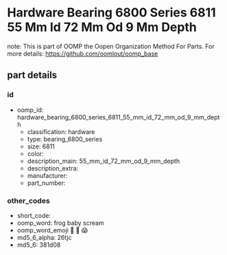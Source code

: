 # Hardware Bearing 6800 Series 6811 55 Mm Id 72 Mm Od 9 Mm Depth  

note: This is part of OOMP the Oopen Organization Method For Parts. For more details: https://github.com/oomlout/oomp_base

##  part details





### id
* oomp_id: hardware_bearing_6800_series_6811_55_mm_id_72_mm_od_9_mm_depth
  * classification: hardware
  * type: bearing_6800_series
  * size: 6811
  * color: 
  * description_main: 55_mm_id_72_mm_od_9_mm_depth
  * description_extra: 
  * manufacturer: 
  * part_number: 

### other_codes
* short_code: 
* oomp_word: frog baby scream
* oomp_word_emoji :frog: :baby: :scream:
* md5_6_alpha: 26tjc
* md5_6: 381d08